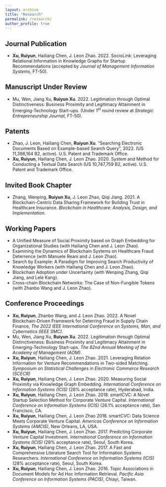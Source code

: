 ```yaml
---
layout: archive
title: "Research"
permalink: /research/
author_profile: true
---
```


## Journal Publication
* __Xu, Ruiyun__, Hailiang Chen, J. Leon Zhao. 2022. SocioLink: Leveraging Relational Information in Knowledge Graphs for Startup Recommendations (accepted by *Journal of Management Information Systems*, FT-50).

## Manuscript Under Review
* Mu, Wen, Jiang Xu, __Ruiyun Xu__. 2022. Legitimation through Optimal Distinctiveness: Business Proximity and Legitimacy Attainment in Emerging-Technology Start-ups. (Under 1<sup>st</sup> round review at *Strategic Entrepreneurship Journal*, FT-50).

## Patents
* Zhao, J. Leon, Hailiang Chen, __Ruiyun Xu__.  “Searching Electronic Documents Based on Example-based Search Query”, 2022. (US 11,386,164 B2, active). U.S. Patent and Trademark Office.
* __Xu, Ruiyun__, Hailiang Chen, J. Leon Zhao. 2020. System and Method for Conducting a Textual Data Search (US 10,747,759 B2, active). U.S. Patent and Trademark Office.

## Invited Book Chapter
* Zhang, Wenping, __Ruiyun Xu__, J. Leon Zhao, Qiqi Jiang. 2021. A Blockchain-Centric Data Sharing Framework for Building Trust in Healthcare Insurance. *Blockchain in Healthcare: Analysis, Design, and Implementation*. 

## Working Papers
* A Unified Measure of Social Proximity based on Graph Embedding for Organizational Studies (with Hailiang Chen and J. Leon Zhao).
* Examining the Dynamics of Blockchain Systems on Healthcare Fraud Deterrence (with Manuele Reani and J. Leon Zhao).
* Search by Example: A Paradigm for Improving Search Productivity of Knowledge Workers (with Hailiang Chen and J. Leon Zhao).
* Blockchain Adoption under Uncertainty (with Wenping Zhang, Qiqi Jiang, and Lele Kang).
* Cross-chain Blockchain Networks: The Case of Non-Fungible Tokens (with Zhanbo Wang and J. Leon Zhao).

## Conference Proceedings
* __Xu, Ruiyun__, Zhanbo Wang, and J. Leon Zhao. 2022. A Novel Blockchain-Driven Framework for Deterring Fraud in Supply Chain Finance, *The 2022 IEEE International Conference on Systems, Man, and Cybernetics (IEEE SMC)*.
* Mu, Wen, Jiang Xu, __Ruiyun Xu__. 2022. Legitimation through Optimal Distinctiveness: Business Proximity and Legitimacy Attainment in Emerging-Technology Start-ups. *The 82nd Annual Meeting of the Academy of Management (AOM)*.
* __Xu, Ruiyun__, Hailiang Chen, J. Leon Zhao. 2021. Leveraging Relation Information for Venture Recommendations in Two-sided Matching. *Symposium on Statistical Challenges in Electronic Commerce Research (SCECR)*
* __Xu, Ruiyun__, Hailiang Chen, J. Leon Zhao. 2020. Measuring Social Proximity via Knowledge Graph Embedding. *International Conference on Information Systems (ICIS)* (28% acceptance rate), Hyderabad, India.
* __Xu, Ruiyun__, Hailiang Chen, J. Leon Zhao. 2018. smartCVC: A Novel Startup Selection Method for Corporate Venture Capital. *International Conference on Information Systems (ICIS)* (26.1% acceptance rate), San Francisco, CA.
* __Xu, Ruiyun__, Hailiang Chen, J. Leon Zhao 2018. smartCVC: Data Science Meets Corporate Venture Capital. *Americas Conference on Information Systems (AMCIS)*, New Orleans, LA, USA.
* __Xu, Ruiyun__, Hailiang Chen, J. Leon Zhao. 2017. Predicting Corporate Venture Capital Investment. *International Conference on Information Systems (ICIS)* (28% acceptance rate), Seoul, South Korea. 
* __Xu, Ruiyun__, Hailiang Chen, J. Leon Zhao. 2017. A Fast and Comprehensive Literature Search Tool for Information Systems Researchers. *International Conference on Information Systems (ICIS)* (28% acceptance rate), Seoul, South Korea.
* __Xu, Ruiyun__, Hailiang Chen, J. Leon Zhao. 2016. Topic Associations in Document Models for Ad Hoc Information Retrieval. *Pacific Asia Conference on Information Systems (PACIS)*, Chiayi, Taiwan.


